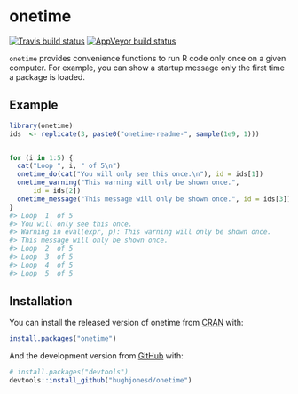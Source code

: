
# onetime

<!-- README.md is generated from README.Rmd. Please edit that file -->

<!-- badges: start -->

[![Travis build
status](https://travis-ci.org/hughjonesd/onetime.svg?branch=master)](https://travis-ci.org/hughjonesd/onetime)
[![AppVeyor build
status](https://ci.appveyor.com/api/projects/status/github/hughjonesd/onetime?branch=master&svg=true)](https://ci.appveyor.com/project/hughjonesd/onetime)
<!-- badges: end -->

`onetime` provides convenience functions to run R code only once on a
given computer. For example, you can show a startup message only the
first time a package is loaded.

## Example

``` r
library(onetime)
ids  <- replicate(3, paste0("onetime-readme-", sample(1e9, 1)))


for (i in 1:5) {
  cat("Loop ", i, " of 5\n")
  onetime_do(cat("You will only see this once.\n"), id = ids[1])
  onetime_warning("This warning will only be shown once.", 
      id = ids[2])
  onetime_message("This message will only be shown once.", id = ids[3])
}
#> Loop  1  of 5
#> You will only see this once.
#> Warning in eval(expr, p): This warning will only be shown once.
#> This message will only be shown once.
#> Loop  2  of 5
#> Loop  3  of 5
#> Loop  4  of 5
#> Loop  5  of 5
```

## Installation

You can install the released version of onetime from
[CRAN](https://CRAN.R-project.org) with:

``` r
install.packages("onetime")
```

And the development version from [GitHub](https://github.com/) with:

``` r
# install.packages("devtools")
devtools::install_github("hughjonesd/onetime")
```
